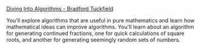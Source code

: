 [Diving Into Algorithms - Bradford Tuckfield](https://nostarch.com/Dive-Into-Algorithms)

You'll explore algorithms that are useful in pure mathematics and learn how mathematical ideas can improve algorithms. You'll learn about an algorithm for generating continued fractions, one for quick calculations of square roots, and another for generating seemingly random sets of numbers.
